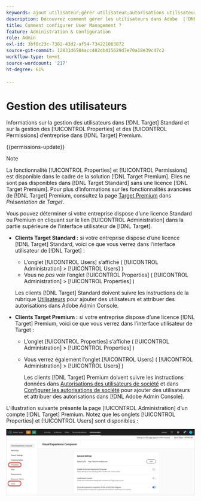 ```yaml
---
keywords: ajout utilisateur;gérer utilisateur;autorisations utilisateur
description: Découvrez comment gérer les utilisateurs dans Adobe  [!DNL Target]  Standard ainsi que les propriétés et autorisation des entreprises dans Adobe  [!DNL Target]  Premium.
title: Comment configurer User Management ?
feature: Administration & Configuration
role: Admin
exl-id: 3bf0c23c-7382-43d2-af54-734221063872
source-git-commit: 12831d6584acc482db415629d7e70a18e39c47c2
workflow-type: tm+mt
source-wordcount: '217'
ht-degree: 61%

---
```


# Gestion des utilisateurs

Informations sur la gestion des utilisateurs dans [!DNL Target] Standard et sur la gestion des [!UICONTROL Properties] et des [!UICONTROL Permissions] d’entreprise dans [!DNL Target] Premium.

{{permissions-update}}

>[!NOTE]
>
>La fonctionnalité [!UICONTROL Properties] et [!UICONTROL Permissions] est disponible dans le cadre de la solution [!DNL Target Premium]. Elles ne sont pas disponibles dans [!DNL Target Standard] sans une licence [!DNL Target Premium]. Pour plus d’informations sur les fonctionnalités avancées de [!DNL Target] Premium, consultez la page [Target Premium](/help/main/c-intro/intro.md#premium) dans *Présentation de Target*.

Vous pouvez déterminer si votre entreprise dispose d’une licence Standard ou Premium en cliquant sur le lien [!UICONTROL Administration] dans la partie supérieure de l’interface utilisateur de [!DNL Target].

* **Clients Target Standard :** si votre entreprise dispose d’une licence [!DNL Target] Standard, voici ce que vous verrez dans l’interface utilisateur de [!DNL Target] :

   * L’onglet [!UICONTROL Users] s’affiche ( [!UICONTROL Administration] > [!UICONTROL Users] )
   * Vous ne *pas* voir l’onglet [!UICONTROL Properties] ( [!UICONTROL Administration] > [!UICONTROL Properties] )

  Les clients [!DNL Target] Standard doivent suivre les instructions de la rubrique [Utilisateurs](/help/main/administrating-target/c-user-management/c-user-management/user-management.md) pour ajouter des utilisateurs et attribuer des autorisations dans Adobe Admin Console.

* **Clients Target Premium :** si votre entreprise dispose d’une licence [!DNL Target] Premium, voici ce que vous verrez dans l’interface utilisateur de Target :

   * L’onglet [!UICONTROL Properties] s’affiche ( [!UICONTROL Administration] > [!UICONTROL Properties] )
   * Vous verrez également l’onglet [!UICONTROL Users] ( [!UICONTROL Administration] > [!UICONTROL Users] )

     Les clients [!DNL Target] Premium doivent suivre les instructions données dans [Autorisations des utilisateurs de société](/help/main/administrating-target/c-user-management/property-channel/property-channel.md#concept_E396B16FA2024ADBA27BC056138F9838) et dans [Configurer les autorisations de société](/help/main/administrating-target/c-user-management/property-channel/properties-overview.md#concept_22F2855DBF0D4754B9460F5D68749C71) pour ajouter des utilisateurs et attribuer des autorisations dans [!DNL Adobe Admin Console].

L’illustration suivante présente la page [!UICONTROL Administration] d’un compte [!DNL Target] Premium. Notez que les onglets [!UICONTROL Properties] et [!UICONTROL Users] sont disponibles :

![Onglet Administration](/help/main/administrating-target/assets/premium.png)

